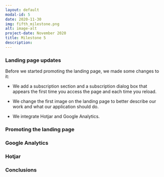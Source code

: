 ```yaml
---
layout: default
modal-id: 5
date: 2020-11-30
img: fifth_milestone.png
alt: image-alt
project-date: November 2020
title: Milestone 5
description: 
---
```


### Landing page updates
<div style="text-align: left;">
    <p>Before we started promoting the landing page, we made some changes to it:</p>
    <ul>
        <li>
            <p>We add a subscription section and a subscription dialog box that appears the first time you access the page and each time you reload.</p> 
        </li>
        <li>
            <p>We change the first image on the landing page to better describe our work and what our application should do.</p> 
        </li>
        <li>
            <p>We integrate Hotjar and Google Analytics.</p> 
        </li>
    </ul>
</div>

### Promoting the landing page

### Google Analytics

### Hotjar

### Conclusions